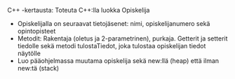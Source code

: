 C++ -kertausta: Toteuta C++:lla luokka Opiskelija
- Opiskelijalla on seuraavat tietojäsenet: nimi, opiskelijanumero sekä opintopisteet
- Metodit: Rakentaja (oletus ja 2-parametrinen), purkaja. Getterit ja setterit tiedolle sekä metodi tulostaTiedot, joka tulostaa opiskelijan tiedot näytölle
- Luo pääohjelmassa muutama opiskelija sekä new:llä (heap) että ilman new:tä (stack)
